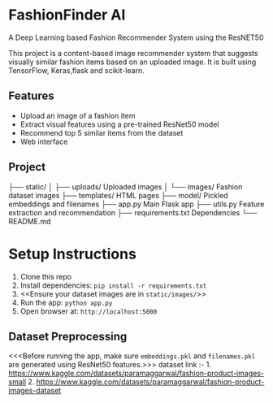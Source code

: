 #  FashionFinder AI 
A Deep Learning based Fashion Recommender System using the ResNET50

This project is a content-based image recommender system that suggests visually similar fashion items based on an uploaded image. It is built using  TensorFlow, Keras,flask and scikit-learn.

## Features
- Upload an image of a fashion item
- Extract visual features using a pre-trained ResNet50 model
- Recommend top 5 similar items from the dataset
- Web interface

## Project 

├── static/
│   ├── uploads/              Uploaded images
│   └── images/               Fashion dataset images
├── templates/               HTML pages
├── model/                   Pickled embeddings and filenames
├── app.py                   Main Flask app
├── utils.py                 Feature extraction and recommendation
├── requirements.txt         Dependencies
└── README.md               


# Setup Instructions
1. Clone this repo
2. Install dependencies: `pip install -r requirements.txt`
3. <<Ensure your dataset images are in `static/images/`>>
4. Run the app: `python app.py`
5. Open browser at: `http://localhost:5000`

## Dataset Preprocessing
<<<Before running the app, make sure `embeddings.pkl` and `filenames.pkl` are generated using ResNet50 features.>>>
dataset link :- 1. https://www.kaggle.com/datasets/paramaggarwal/fashion-product-images-small
                2. https://www.kaggle.com/datasets/paramaggarwal/fashion-product-images-dataset


